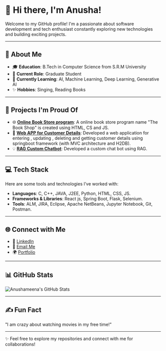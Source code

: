 <!--
**Anushameena-S/Anushameena-S** is a ✨ _special_ ✨ repository because its `README.md` (this file) appears on your GitHub profile.

Here are some ideas to get you started:

- 🔭 I’m currently working on ...
- 🌱 I’m currently learning ...
- 👯 I’m looking to collaborate on ...
- 🤔 I’m looking for help with ...
- 💬 Ask me about ...
- 📫 How to reach me: ...
- 😄 Pronouns: ...
- ⚡ Fun fact: ...
-->
# 👋 Hi there, I'm Anusha!  

Welcome to my GitHub profile! I'm a passionate about software development and tech enthusiast constantly exploring new technologies and building exciting projects.  

---

## 🌟 About Me
- 🎓 **Education**: B.Tech in Computer Science from S.R.M University
- 💼 **Current Role**: Graduate Student
- 🌱 **Currently Learning**: AI, Machine Learning, Deep Learning, Generative AI
- ✨ **Hobbies**: Singing, Reading Books

---

## 🔭 Projects I'm Proud Of
- 🌐 **[Online Book Store program]([https://github.com/Anushameena-S/project-repo-name](https://github.com/Anushameena-S/HTML-CSS-JS-Online-Book-Store-Program-.git))**: A online book store program name "The Book Shop" is created using HTML, CS and JS.
- 📱 **[Web APP for Customer Details]([https://github.com/Anushameena-S/another-project-repo](https://github.com/Anushameena-S/SpringFrameworkParcticewithH2DB.git))**: Developed a web application for entering , updating , deleting and getting customer details using springboot framework (with MVC architecture and H2DB).
- 💡 **[RAG Custom Chatbot]([https://github.com/Anushameena-S/idea-repo-name](https://github.com/Anushameena-S/RAG-Custom-Chatbot.git))**: Developed a custom chat bot using RAG.

---

## 💻 Tech Stack
Here are some tools and technologies I’ve worked with:
- **Languages**: C, C++, JAVA, J2EE, Python, HTML, CSS, JS.
- **Frameworks & Libraries**: React js, Spring Boot, Flask, Selenium.
- **Tools**: ALM, JIRA, Eclipse, Apache NetBeans, Jupyter Notebook, Git, Postman.

---

## 🌐 Connect with Me
- 💼 [LinkedIn](https://linkedin.com/in/anushameena-s)
- 📧 [Email Me](mailto:anushameena22@gmail.com)
- 🌍 [Portfolio](https://anushameena-s.github.io/AnushaPortfolio/)

---

## 📊 GitHub Stats
![Anushameena's GitHub Stats](https://github-readme-stats.vercel.app/api?username=Anushameena-S&show_icons=true&theme=radical)

---

## ✍️ Fun Fact
 "I am crazy about watching movies in my free time!"

---

✨ Feel free to explore my repositories and connect with me for collaborations!

